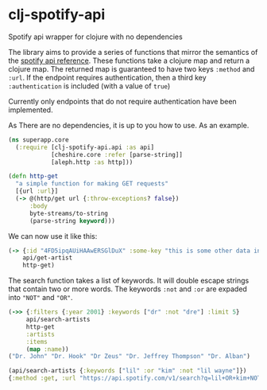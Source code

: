 # clj-spotify-api
Spotify api wrapper for clojure with no dependencies


The library aims to provide a series of functions that mirror the semantics of the [spotify api reference](https://developer.spotify.com/web-api/endpoint-reference/). These functions take a clojure map and return a clojure map.
The returned map is guaranteed to have two keys `:method` and `:url`. If the endpoint requires authentication, then a third key `:authentication` is included (with a value of `true`)

Currently only endpoints that do not require authentication have been implemented.

As There are no dependencies, it is up to you how to use. As an example.

```clojure
(ns superapp.core
  (:require [clj-spotify-api.api :as api]
            [cheshire.core :refer [parse-string]]
            [aleph.http :as http]))

(defn http-get
  "a simple function for making GET requests"
  [{url :url}]
  (-> @(http/get url {:throw-exceptions? false})
      :body
      byte-streams/to-string
      (parse-string keyword)))
```
We can now use it like this:

```clojure
(-> {:id "4FD5ipqAUiHAAwERSGlDuX" :some-key "this is some other data in the map"}
    api/get-artist
    http-get)
```
The search function takes a list of keywords. It will double escape strings that contain two or more words. The keywords `:not` and `:or` are expaded into `"NOT"` and `"OR"`.

```clojure
(->> {:filters {:year 2001} :keywords ["dr" :not "dre"] :limit 5}
     api/search-artists
     http-get
     :artists
     :items
     (map :name))
("Dr. John" "Dr. Hook" "Dr Zeus" "Dr. Jeffrey Thompson" "Dr. Alban")
```
```clojure
(api/search-artists {:keywords ["lil" :or "kim" :not "lil wayne"]})
{:method :get, :url "https://api.spotify.com/v1/search?q=lil+OR+kim+NOT+%22lil+wayne%22+&&type=artist"}
```
